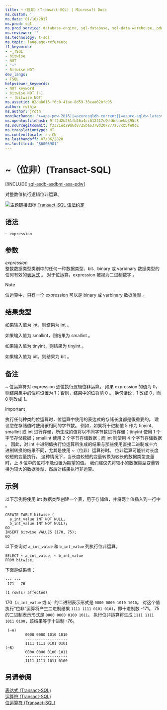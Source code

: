 ```yaml
---
title: ~（位非）(Transact-SQL) | Microsoft Docs
ms.custom: ''
ms.date: 01/10/2017
ms.prod: sql
ms.prod_service: database-engine, sql-database, sql-data-warehouse, pdw
ms.reviewer: ''
ms.technology: t-sql
ms.topic: language-reference
f1_keywords:
- ~_TSQL
- bitwise
- NOT
- "~"
- Bitwise NOT
dev_langs:
- TSQL
helpviewer_keywords:
- NOT keyword
- bitwise NOT (~)
- ~ (bitwise NOT)
ms.assetid: 02da8016-f6c0-41ae-8d59-33eaa02bfc95
author: rothja
ms.author: jroth
monikerRange: '>=aps-pdw-2016||=azuresqldb-current||=azure-sqldw-latest||>=sql-server-2016||=sqlallproducts-allversions||>=sql-server-linux-2017||=azuresqldb-mi-current'
ms.openlocfilehash: 9ff2d2b251fb26a4cc612417c9d46ebaebb395c8
ms.sourcegitcommit: f3321ed29d6d8725ba6378d207277a57cb5fe8c2
ms.translationtype: HT
ms.contentlocale: zh-CN
ms.lasthandoff: 07/06/2020
ms.locfileid: "86003981"
---
```

# <a name="-bitwise-not-transact-sql"></a>~（位非）(Transact-SQL)
[!INCLUDE [sql-asdb-asdbmi-asa-pdw](../../includes/applies-to-version/sql-asdb-asdbmi-asa-pdw.md)]

  对整数值执行逻辑位非运算。  
  
 ![主题链接图标](../../database-engine/configure-windows/media/topic-link.gif "“主题链接”图标") [Transact-SQL 语法约定](../../t-sql/language-elements/transact-sql-syntax-conventions-transact-sql.md)  
  
## <a name="syntax"></a>语法  
  
```  
~ expression  
```  
  
## <a name="arguments"></a>参数  
 *expression*  
 整数数据类型类别中的任何一种数据类型、bit、binary 或 varbinary 数据类型的任何有效的[表达式](../../t-sql/language-elements/expressions-transact-sql.md)    。 对于位运算，expression 被视为二进制数字  。  
  
> [!NOTE]  
>  位运算中，只有一个 expression 可以是 binary 或 varbinary 数据类型    。  
  
## <a name="result-types"></a>结果类型  
 如果输入值为 int，则结果为 int   。  
  
 如果输入值为 smallint，则结果为 smallint   。  
  
 如果输入值为 tinyint，则结果为 tinyint   。  
  
 如果输入值为 bit，则结果为 bit   。  
  
## <a name="remarks"></a>备注  
 ~ 位运算符对 expression 逐位执行逻辑位非运算。 如果 expression 的值为 0，则结果集中的位将设置为 1；否则，结果中的位将清 0  。 换句话说，1 改成 0，而 0 则改成 1。  
  
> [!IMPORTANT]  
>  执行任何种类的位运算时，位运算中使用的表达式的存储长度都是很重要的。 建议您在存储值时使用该相同的字节数。 例如，如果将十进制值 5 作为 tinyint、smallint 或 int 进行存储，所生成的值将以不同字节数进行存储：tinyint 使用 1 个字节存储数据；smallint 使用 2 个字节存储数据；而 int 则使用 4 个字节存储数据       。 因此，对 int 十进制值执行位运算所生成的结果与那些使用直接二进制或十六进制转换的结果不同，尤其是使用 ~（位非）运算符时。 位非运算可能针对长度较短的变量执行。 这种情况下，当长度较短的变量转换为较长的数据类型变量时，上 8 位中的位将不能设置为期望的值。 我们建议先将较小的数据类型变量转换为较大的数据类型，然后对结果执行非运算。  
  
## <a name="examples"></a>示例  
 以下示例将使用 int 数据类型创建一个表，用于存储值，并将两个值插入到一行中  。  
  
```  
CREATE TABLE bitwise (  
  a_int_value INT NOT NULL,  
  b_int_value INT NOT NULL); 
GO  
INSERT bitwise VALUES (170, 75);  
GO  
```  
  
 以下查询对 `a_int_value` 和 `b_int_value` 列执行位非运算。  
  
```  
SELECT ~ a_int_value, ~ b_int_value  
FROM bitwise;  
```  
  
 下面是结果集：  
  
```  
--- ---   
-171  -76   
  
(1 row(s) affected)  
```  
  
 170（`a_int_value` 或 `A`）的二进制表示形式是 `0000 0000 1010 1010`。 对这个值执行“位非”运算将产生二进制结果 `1111 1111 0101 0101`，即十进制数 -171。 75 的二进制表示形式是 `0000 0000 0100 1011`。 执行位非运算将生成 `1111 1111 1011 0100`，该结果等于十进制 -76。  
  
```  
 (~A)     
         0000 0000 1010 1010  
         -------------------  
         1111 1111 0101 0101  
(~B)     
         0000 0000 0100 1011  
         -------------------  
         1111 1111 1011 0100  
```  
  
 
## <a name="see-also"></a>另请参阅  
 [表达式 (Transact-SQL)](../../t-sql/language-elements/expressions-transact-sql.md)   
 [运算符 (Transact-SQL)](../../t-sql/language-elements/operators-transact-sql.md)   
 [位运算符 (Transact-SQL)](../../t-sql/language-elements/bitwise-operators-transact-sql.md)  
  
  


